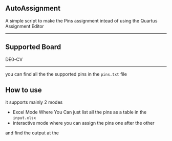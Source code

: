 ## AutoAssignment

A simple script to make the Pins assignment intead of using the Quartus Assignment Editor

---

## Supported Board

DE0-CV

---

you can find all the the supported pins in the `pins.txt`
file

## How to use

it supports mainly 2 modes

- Excel Mode Where You Can just list all the pins as a table in the `input.xlsx` 
- interactive mode where you can assign the pins one after the other
 
and find the output at the 
